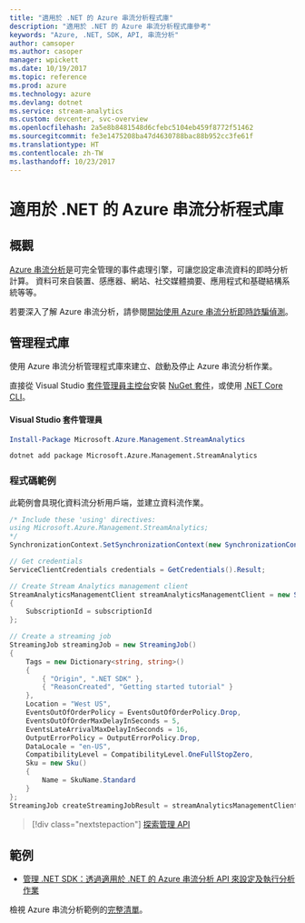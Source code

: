 ```yaml
---
title: "適用於 .NET 的 Azure 串流分析程式庫"
description: "適用於 .NET 的 Azure 串流分析程式庫參考"
keywords: "Azure, .NET, SDK, API, 串流分析"
author: camsoper
ms.author: casoper
manager: wpickett
ms.date: 10/19/2017
ms.topic: reference
ms.prod: azure
ms.technology: azure
ms.devlang: dotnet
ms.service: stream-analytics
ms.custom: devcenter, svc-overview
ms.openlocfilehash: 2a5e8b8481548d6cfebc5104eb459f8772f51462
ms.sourcegitcommit: fe3e1475208ba47d4630788bac88b952cc3fe61f
ms.translationtype: HT
ms.contentlocale: zh-TW
ms.lasthandoff: 10/23/2017
---
```

# <a name="azure-stream-analytics-libraries-for-net"></a>適用於 .NET 的 Azure 串流分析程式庫

## <a name="overview"></a>概觀

[Azure 串流分析](/azure/stream-analytics/stream-analytics-introduction)是可完全管理的事件處理引擎，可讓您設定串流資料的即時分析計算。 資料可來自裝置、感應器、網站、社交媒體摘要、應用程式和基礎結構系統等等。 

若要深入了解 Azure 串流分析，請參閱[開始使用 Azure 串流分析即時詐騙偵測](/azure/stream-analytics/stream-analytics-real-time-fraud-detection)。


## <a name="management-library"></a>管理程式庫

使用 Azure 串流分析管理程式庫來建立、啟動及停止 Azure 串流分析作業。

直接從 Visual Studio [套件管理員主控台][PackageManager]安裝 [NuGet 套件](https://www.nuget.org/packages/Microsoft.Azure.Management.StreamAnalytics)，或使用 [.NET Core CLI][DotNetCLI]。

#### <a name="visual-studio-package-manager"></a>Visual Studio 套件管理員

```powershell
Install-Package Microsoft.Azure.Management.StreamAnalytics
```

```bash
dotnet add package Microsoft.Azure.Management.StreamAnalytics
```

### <a name="code-example"></a>程式碼範例

此範例會具現化資料流分析用戶端，並建立資料流作業。

```csharp
/* Include these 'using' directives:
using Microsoft.Azure.Management.StreamAnalytics;
*/
SynchronizationContext.SetSynchronizationContext(new SynchronizationContext());

// Get credentials
ServiceClientCredentials credentials = GetCredentials().Result;

// Create Stream Analytics management client
StreamAnalyticsManagementClient streamAnalyticsManagementClient = new StreamAnalyticsManagementClient(credentials)
{
    SubscriptionId = subscriptionId
};

// Create a streaming job
StreamingJob streamingJob = new StreamingJob()
{
    Tags = new Dictionary<string, string>()
    {
        { "Origin", ".NET SDK" },
        { "ReasonCreated", "Getting started tutorial" }
    },
    Location = "West US",
    EventsOutOfOrderPolicy = EventsOutOfOrderPolicy.Drop,
    EventsOutOfOrderMaxDelayInSeconds = 5,
    EventsLateArrivalMaxDelayInSeconds = 16,
    OutputErrorPolicy = OutputErrorPolicy.Drop,
    DataLocale = "en-US",
    CompatibilityLevel = CompatibilityLevel.OneFullStopZero,
    Sku = new Sku()
    {
        Name = SkuName.Standard
    }
};
StreamingJob createStreamingJobResult = streamAnalyticsManagementClient.StreamingJobs.CreateOrReplace(streamingJob, resourceGroupName, streamingJobName);
```

> [!div class="nextstepaction"]
> [探索管理 API](/dotnet/api/overview/azure/streamanalytics/management)


## <a name="samples"></a>範例

- [管理 .NET SDK：透過適用於 .NET 的 Azure 串流分析 API 來設定及執行分析作業](/azure/stream-analytics/stream-analytics-dotnet-management-sdk)

檢視 Azure 串流分析範例的[完整清單](https://azure.microsoft.com/resources/samples/?platform=dotnet&service=stream-analytics)。

[PackageManager]: https://docs.microsoft.com/nuget/tools/package-manager-console
[DotNetCLI]: https://docs.microsoft.com/dotnet/core/tools/dotnet-add-package
